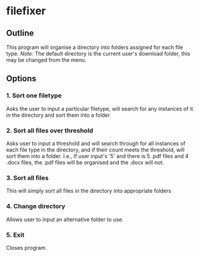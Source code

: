 # filefixer


## Outline
This program will organise a directory into folders assigned for each file type.
*Note:* The default directory is the current user's download folder, this may be changed from the menu.

## Options
### 1. Sort one filetype
Asks the user to input a particular filetype, will search for any instances of it in the directory and sort them into a folder

### 2. Sort all files over threshold
Asks user to input a threshold and will search through for all instances of each file type in the directory, and if their count meets the threshold, will sort them into a folder. I.e., If user input's '5' and there is 5 .pdf files and 4 .docx files, the .pdf files will be organised and the .docx will not.

### 3. Sort all files
This will simply sort all files in the directory into appropriate folders

### 4. Change directory
Allows user to input an alternative folder to use.

### 5. Exit
Closes program.
